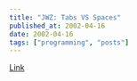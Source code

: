 ```yaml
---
title: "JWZ: Tabs VS Spaces"
published_at: 2002-04-16
date: 2002-04-16
tags: ["programming", "posts"]
---
```

[Link](http://www.jwz.org/doc/tabs-vs-spaces.html)